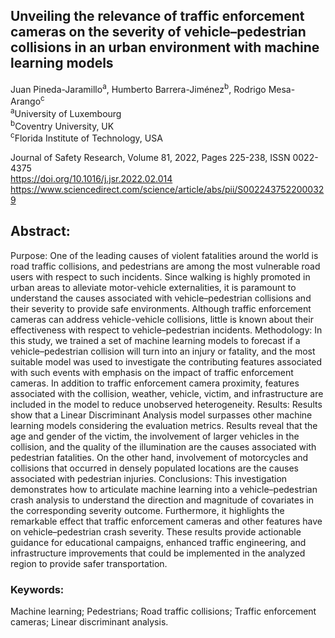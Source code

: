 ## Unveiling the relevance of traffic enforcement cameras on the severity of vehicle–pedestrian collisions in an urban environment with machine learning models
Juan Pineda-Jaramillo<sup>a</sup>, Humberto Barrera-Jiménez<sup>b</sup>, Rodrigo Mesa-Arango<sup>c</sup>\
<sup>a</sup>University of Luxembourg \
<sup>b</sup>Coventry University, UK \
<sup>c</sup>Florida Institute of Technology, USA

Journal of Safety Research, Volume 81, 2022, Pages 225-238, ISSN 0022-4375 \
https://doi.org/10.1016/j.jsr.2022.02.014 \
https://www.sciencedirect.com/science/article/abs/pii/S0022437522000329

## Abstract: 
Purpose: One of the leading causes of violent fatalities around the world is road traffic collisions, and pedestrians are among the most vulnerable road users with respect to such incidents. Since walking is highly promoted in urban areas to alleviate motor-vehicle externalities, it is paramount to understand the causes associated with vehicle–pedestrian collisions and their severity to provide safe environments. Although traffic enforcement cameras can address vehicle-vehicle collisions, little is known about their effectiveness with respect to vehicle–pedestrian incidents. Methodology: In this study, we trained a set of machine learning models to forecast if a vehicle–pedestrian collision will turn into an injury or fatality, and the most suitable model was used to investigate the contributing features associated with such events with emphasis on the impact of traffic enforcement cameras. In addition to traffic enforcement camera proximity, features associated with the collision, weather, vehicle, victim, and infrastructure are included in the model to reduce unobserved heterogeneity. Results: Results show that a Linear Discriminant Analysis model surpasses other machine learning models considering the evaluation metrics. Results reveal that the age and gender of the victim, the involvement of larger vehicles in the collision, and the quality of the illumination are the causes associated with pedestrian fatalities. On the other hand, involvement of motorcycles and collisions that occurred in densely populated locations are the causes associated with pedestrian injuries. Conclusions: This investigation demonstrates how to articulate machine learning into a vehicle–pedestrian crash analysis to understand the direction and magnitude of covariates in the corresponding severity outcome. Furthermore, it highlights the remarkable effect that traffic enforcement cameras and other features have on vehicle–pedestrian crash severity. These results provide actionable guidance for educational campaigns, enhanced traffic engineering, and infrastructure improvements that could be implemented in the analyzed region to provide safer transportation.

### Keywords:
Machine learning; Pedestrians; Road traffic collisions; Traffic enforcement cameras; Linear discriminant analysis.

